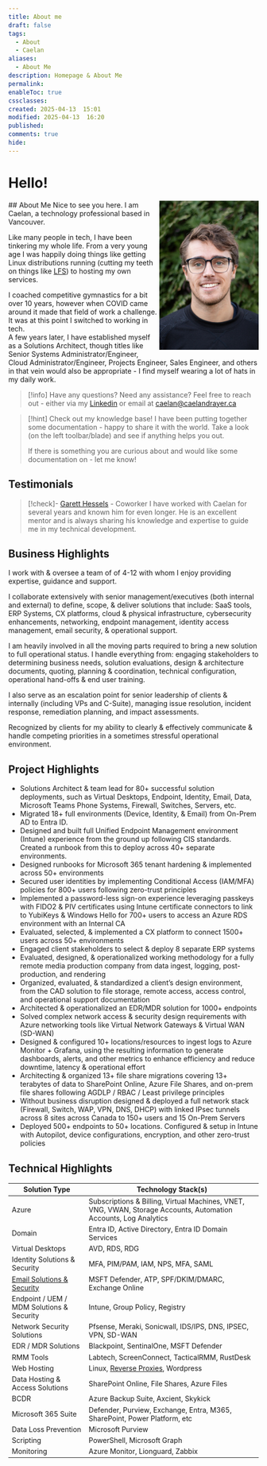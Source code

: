 ```yaml
---
title: About me
draft: false
tags:
  - About
  - Caelan
aliases:
  - About Me
description: Homepage & About Me
permalink: 
enableToc: true
cssclasses: 
created: 2025-04-13  15:01
modified: 2025-04-13  16:20
published: 
comments: true
hide:
---
```


# Hello!
<img align="right" src="/attachments/caelan_portrait_large.jpeg" alt="caelan_portrait_large" width="200vw">
## About Me
Nice to see you here. I am Caelan, a technology professional based in Vancouver.

Like many people in tech, I have been tinkering my whole life. From a very young age I was happily doing things like getting Linux distributions running (cutting my teeth on things like [LFS](https://www.linuxfromscratch.org/)) to hosting my own services.   

I coached competitive gymnastics for a bit over 10 years, however when COVID came around it made that field of work a challenge. It was at this point I switched to working in tech.   
A few years later, I have established myself as a Solutions Architect, though titles like Senior Systems Administrator/Engineer, Cloud Administrator/Engineer, Projects Engineer, Sales Engineer, and others in that vein would also be appropriate - I find myself wearing a lot of hats in my daily work.   

> [!info] Have any questions? Need any assistance? Feel free to reach out - either via my [Linkedin](https://www.linkedin.com/in/caelandrayer/) or email at [caelan@caelandrayer.ca](mailto:caelan@caelandrayer.ca) 
> 

> [!hint] Check out my knowledge base!
> I have been putting together some documentation - happy to share it with the world. Take a look (on the left toolbar/blade) and see if anything helps you out. 
> 
> If there is something you are curious about and would like some documentation on - let me know!

## Testimonials

> [!check]- [Garett Hessels](https://www.linkedin.com/in/garett-hessels-178117264/) - Coworker
> I have worked with Caelan for several years and known him for even longer. He is an excellent mentor and is always sharing his knowledge and expertise to guide me in my technical development.

## Business Highlights

I work with & oversee a team of of 4-12 with whom I enjoy providing expertise, guidance and support.   

I collaborate extensively with senior management/executives (both internal and external) to define, scope, & deliver solutions that include: SaaS tools, ERP Systems, CX platforms, cloud & physical infrastructure, cybersecurity enhancements, networking, endpoint management, identity access management, email security, & operational support.

I am heavily involved in all the moving parts required to bring a new solution to full operational status. I handle everything from: engaging stakeholders to determining business needs, solution evaluations, design & architecture documents, quoting, planning & coordination, technical configuration, operational hand-offs & end user training.

I also serve as an escalation point for senior leadership of clients & internally (including VPs and C-Suite), managing issue resolution, incident response, remediation planning, and impact assessments.

Recognized by clients for my ability to clearly & effectively communicate & handle competing priorities in a sometimes stressful operational environment.

## Project Highlights

- Solutions Architect & team lead for 80+ successful solution deployments, such as Virtual Desktops, Endpoint, Identity, Email, Data, Microsoft Teams Phone Systems, Firewall, Switches, Servers, etc.
- Migrated 18+ full environments (Device, Identity, & Email) from On-Prem AD to Entra ID.
- Designed and built full Unified Endpoint Management environment (Intune) experience from the ground up following CIS standards. Created a runbook from this to deploy across 40+ separate environments.
- Designed runbooks for Microsoft 365 tenant hardening & implemented across 50+ environments
- Secured user identities by implementing Conditional Access (IAM/MFA) policies for 800+ users following zero-trust principles
- Implemented a password-less sign-on experience leveraging passkeys with FIDO2 & PIV certificates using Intune certificate connectors to link to YubiKeys & Windows Hello for 700+ users to access an Azure RDS environment with an Internal CA
- Evaluated, selected, & implemented a CX platform to connect 1500+ users across 50+ environments
- Engaged client stakeholders to select & deploy 8 separate ERP systems
- Evaluated, designed, & operationalized working methodology for a fully remote media production company from data ingest, logging, post-production, and rendering
- Organized, evaluated, & standardized a client’s design environment, from the CAD solution to file storage, remote access, access control, and operational support documentation
- Architected & operationalized an EDR/MDR solution for 1000+ endpoints
- Solved complex network access & security design requirements with Azure networking tools like Virtual Network Gateways & Virtual WAN (SD-WAN)
- Designed & configured 10+ locations/resources to ingest logs to Azure Monitor + Grafana, using the resulting information to generate dashboards, alerts, and other metrics to enhance efficiency and reduce downtime, latency & operational effort
- Architecting & organized 13+ file share migrations covering 13+ terabytes of data to SharePoint Online, Azure File Shares, and on-prem file shares following AGDLP / RBAC / Least privilege principles
- Without business disruption designed & deployed a full network stack (Firewall, Switch, WAP, VPN, DNS, DHCP) with linked IPsec tunnels across 8 sites across Canada to 150+ users and 15 On-Prem Servers
- Deployed 500+ endpoints to 50+ locations. Configured & setup in Intune with Autopilot, device configurations, encryption, and other zero-trust policies

## Technical Highlights

| Solution Type                                                                                                         | Technology Stack(s)                                                                                                                                                             |
| --------------------------------------------------------------------------------------------------------------------- | ------------------------------------------------------------------------------------------------------------------------------------------------------------------------------- |
| Azure                                                                                                                 | Subscriptions & Billing, Virtual Machines, VNET, VNG, VWAN, Storage Accounts, Automation Accounts, Log Analytics                                                                |
| Domain                                                                                                                | Entra ID, Active Directory, Entra ID Domain Services                                                                                                                            |
| Virtual Desktops                                                                                                      | AVD, RDS, RDG                                                                                                                                                                   |
| Identity Solutions & Security                                                                                         | MFA, PIM/PAM, IAM, NPS, MFA, SAML                                                                                                                                               |
| [Email Solutions & Security](https://github.com/CaelanDrayer/caelandrayer.ca/blob/main/knowledge_base/Email/index.md) | MSFT Defender, ATP, SPF/DKIM/DMARC, Exchange Online                                                                                                                             |
| Endpoint / UEM / MDM Solutions & Security                                                                             | Intune, Group Policy, Registry                                                                                                                                                  |
| Network Security Solutions                                                                                            | Pfsense, Meraki, Sonicwall, IDS/IPS, DNS, IPSEC, VPN, SD-WAN                                                                                                                    |
| EDR / MDR Solutions                                                                                                   | Blackpoint, SentinalOne, MSFT Defender                                                                                                                                          |
| RMM Tools                                                                                                             | Labtech, ScreenConnect, TacticalRMM, RustDesk                                                                                                                                   |
| Web Hosting                                                                                                           | Linux, [Reverse Proxies](https://github.com/CaelanDrayer/caelandrayer.ca/blob/main/knowledge_base/web_hosting/configure-https-with-a-reverse-proxy-using-pfsense.md), Wordpress |
| Data Hosting & Access Solutions                                                                                       | SharePoint Online, File Shares, Azure Files                                                                                                                                     |
| BCDR                                                                                                                  | Azure Backup Suite, Axcient, Skykick                                                                                                                                            |
| Microsoft 365 Suite                                                                                                   | Defender, Purview, Exchange, Entra, M365, SharePoint, Power Platform, etc                                                                                                       |
| Data Loss Prevention                                                                                                  | Microsoft Purview                                                                                                                                                               |
| Scripting                                                                                                             | PowerShell, Microsoft Graph                                                                                                                                                     |
| Monitoring                                                                                                            | Azure Monitor, Lionguard, Zabbix                                                                                                                                                |